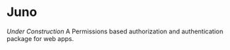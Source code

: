 # Juno
*Under Construction* A Permissions based authorization and authentication package for web apps.


